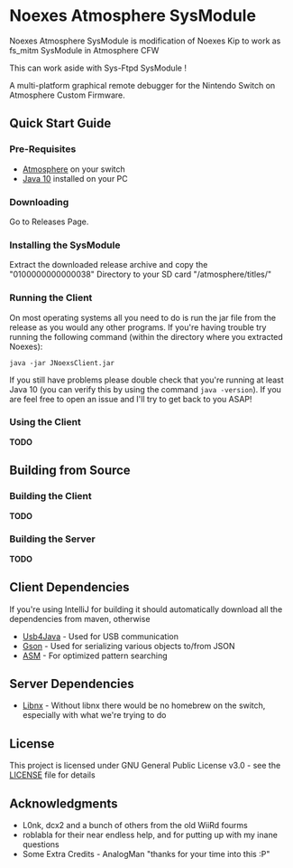 # Noexes Atmosphere SysModule 

Noexes Atmosphere SysModule is modification of Noexes Kip to work as fs_mitm SysModule in Atmosphere CFW 

This can work aside with Sys-Ftpd SysModule !

A multi-platform graphical remote debugger for the Nintendo Switch on Atmosphere Custom Firmware.

## Quick Start Guide

### Pre-Requisites

* [Atmosphere](https://github.com/Atmosphere-NX/Atmosphere/releases) on your switch
* [Java 10](https://www.oracle.com/technetwork/java/javase/downloads/jre10-downloads-4417026.html) installed on your PC

### Downloading

Go to Releases Page.

### Installing the SysModule

Extract the downloaded release archive and copy the "0100000000000038" Directory to your SD card "/atmosphere/titles/"

### Running the Client

On most operating systems all you need to do is run the jar file from the release as you would any other programs. If you're having trouble try running the following command (within the directory where you extracted Noexes):

```
java -jar JNoexsClient.jar
```

If you still have problems please double check that you're running at least Java 10 (you can verify this by using the command ``java -version``). If you are feel free to open an issue and I'll try to get back to you ASAP!

### Using the Client

**TODO**


## Building from Source


### Building the Client

**TODO**

### Building the Server

**TODO**


## Client Dependencies

If you're using IntelliJ for building it should automatically download all the dependencies from maven, otherwise 

* [Usb4Java](http://usb4java.org/) - Used for USB communication
* [Gson](https://github.com/google/gson) - Used for serializing various objects to/from JSON
* [ASM](https://asm.ow2.io/) - For optimized pattern searching

## Server Dependencies
* [Libnx](https://github.com/switchbrew/libnx) - Without libnx there would be no homebrew on the switch, especially with what we're trying to do

## License

This project is licensed under GNU General Public License v3.0 - see the [LICENSE](LICENSE) file for details

## Acknowledgments

* L0nk, dcx2 and a bunch of others from the old WiiRd fourms
* roblabla for their near endless help, and for putting up with my inane questions
* Some Extra Credits - AnalogMan "thanks for your time into this :P"
